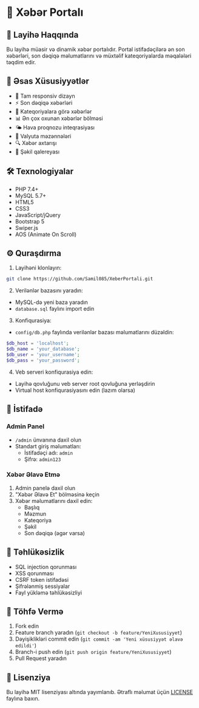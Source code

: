 # 📰 Xəbər Portalı

## 🌟 Layihə Haqqında
Bu layihə müasir və dinamik xəbər portalıdır. Portal istifadəçilərə ən son xəbərləri, son dəqiqə məlumatlarını və müxtəlif kateqoriyalarda məqalələri təqdim edir.

## 🚀 Əsas Xüsusiyyətlər
- 📱 Tam responsiv dizayn
- ⚡ Son dəqiqə xəbərləri
- 🎯 Kateqoriyalara görə xəbərlər
- 📊 Ən çox oxunan xəbərlər bölməsi
- 🌤️ Hava proqnozu inteqrasiyası
- 💱 Valyuta məzənnələri
- 🔍 Xəbər axtarışı
- 📸 Şəkil qalereyası

## 🛠️ Texnologiyalar
- PHP 7.4+
- MySQL 5.7+
- HTML5
- CSS3
- JavaScript/jQuery
- Bootstrap 5
- Swiper.js
- AOS (Animate On Scroll)

## ⚙️ Quraşdırma
1. Layihəni klonlayın:
```bash
git clone https://github.com/Samil085/XeberPortali.git
```

2. Verilənlər bazasını yaradın:
- MySQL-də yeni baza yaradın
- `database.sql` faylını import edin

3. Konfiqurasiya:
- `config/db.php` faylında verilənlər bazası məlumatlarını düzəldin:
```php
$db_host = 'localhost';
$db_name = 'your_database';
$db_user = 'your_username';
$db_pass = 'your_password';
```

4. Veb serveri konfiqurasiya edin:
- Layihə qovluğunu veb server root qovluğuna yerləşdirin
- Virtual host konfiqurasiyasını edin (lazım olarsa)

## 📝 İstifadə
### Admin Panel
- `/admin` ünvanına daxil olun
- Standart giriş məlumatları:
  - İstifadəçi adı: `admin`
  - Şifrə: `admin123`

### Xəbər Əlavə Etmə
1. Admin panelə daxil olun
2. "Xəbər Əlavə Et" bölməsinə keçin
3. Xəbər məlumatlarını daxil edin:
   - Başlıq
   - Məzmun
   - Kateqoriya
   - Şəkil
   - Son dəqiqə (əgər varsa)

## 🔐 Təhlükəsizlik
- SQL injection qorunması
- XSS qorunması
- CSRF token istifadəsi
- Şifrələnmiş sessiyalar
- Fayl yükləmə təhlükəsizliyi

## 🤝 Töhfə Vermə
1. Fork edin
2. Feature branch yaradın (`git checkout -b feature/YeniXususiyyet`)
3. Dəyişiklikləri commit edin (`git commit -am 'Yeni xüsusiyyət əlavə edildi'`)
4. Branch-i push edin (`git push origin feature/YeniXususiyyet`)
5. Pull Request yaradın

## 📄 Lisenziya
Bu layihə MIT lisenziyası altında yayımlanıb. Ətraflı məlumat üçün [LICENSE](LICENSE) faylına baxın.
